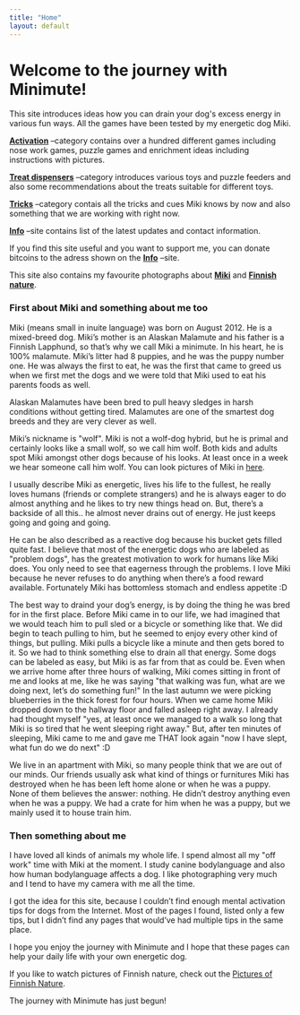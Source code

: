 ```yaml
---
title: "Home"
layout: default
---
```


# Welcome to the journey with Minimute!

This site introduces ideas how you can drain your dog's excess energy in various fun ways. All the games have been tested by my energetic dog Miki.

[**Activation**](http://minimuutti.com/en/activation/) –category contains over a hundred different games including nose work games, puzzle games and enrichment ideas including instructions with pictures.

[**Treat dispensers**](http://minimuutti.com/en/treat-dispensers/) –category introduces various toys and puzzle feeders and also some recommendations about the treats suitable for different toys.

[**Tricks**](http://minimuutti.com/en/tricks/) –category contais all the tricks and cues Miki knows by now and also something that we are working with right now.

[**Info**](http://minimuutti.com/en/info/) –site contains list of the latest updates and contact information.

If you find this site useful and you want to support me, you can donate bitcoins to the adress shown on the [**Info**](http://minimuutti.com/en/info/) –site.

This site also contains my favourite photographs about [**Miki**](http://minimuutti.com/en/pictures-of-miki/) and [**Finnish nature**](http://minimuutti.com/en/pictures-of-finnish-nature/).

### First about Miki and something about me too

Miki (means small in inuite language) was born on August 2012. He is a mixed-breed dog. Miki’s mother is an Alaskan Malamute and his father is a Finnish Lapphund, so that’s why we call Miki a minimute. In his heart, he is 100% malamute. Miki’s litter had 8 puppies, and he was the puppy number one. He was always the first to eat, he was the first that came to greed us when we first met the dogs and we were told that Miki used to eat his parents foods as well.

Alaskan Malamutes have been bred to pull heavy sledges in harsh conditions without getting tired. Malamutes are one of the smartest dog breeds and they are very clever as well.

Miki’s nickname is "wolf". Miki is not a wolf-dog hybrid, but he is primal and certainly looks like a small wolf, so we call him wolf. Both kids and adults spot Miki amongst other dogs because of his looks. At least once in a week we hear someone call him wolf. You can look pictures of Miki in [here](/en/pictures-of-miki/).

I usually describe Miki as energetic, lives his life to the fullest, he really loves humans (friends or complete strangers) and he is always eager to do almost anything and he likes to try new things head on. But, there’s a backside of all this.. he almost never drains out of energy. He just keeps going and going and going.

He can be also described as a reactive dog because his bucket gets filled quite fast. I believe that most of the energetic dogs who are labeled as "problem dogs", has the greatest motivation to work for humans like Miki does. You only need to see that eagerness through the problems. I love Miki because he never refuses to do anything when there’s a food reward available. Fortunately Miki has bottomless stomach and endless appetite :D

The best way to draind your dog’s energy, is by doing the thing he was bred for in the first place. Before Miki came in to our life, we had imagined that we would teach him to pull sled or a bicycle or something like that. We did begin to teach pulling to him, but he seemed to enjoy every other kind of things, but pulling. Miki pulls a bicycle like a minute and then gets bored to it. So we had to think something else to drain all that energy.
Some dogs can be labeled as easy, but Miki is as far from that as could be. Even when we arrive home after three hours of walking, Miki comes sitting in front of me and looks at me, like he was saying "that walking was fun, what are we doing next, let’s do something fun!" In the last autumn we were picking blueberries in the thick forest for four hours. When we came home Miki dropped down to the hallway floor and falled asleep right away. I already had thought myself "yes, at least once we managed to a walk so long that Miki is so tired that he went sleeping right away." But, after ten minutes of sleeping, Miki came to me and gave me THAT look again "now I have slept, what fun do we do next" :D 

We live in an apartment with Miki, so many people think that we are out of our minds. Our friends usually ask what kind of things or furnitures Miki has destroyed when he has been left home alone or when he was a puppy. None of them believes the answer: nothing. He didn’t destroy anything even when he was a puppy. We had a crate for him when he was a puppy, but we mainly used it to house train him.

### Then something about me

I have loved all kinds of animals my whole life. I spend almost all my "off work" time with Miki at the moment. I study canine bodylanguage and also how human bodylanguage affects a dog. I like photographing very much and I tend to have my camera with me all the time.

I got the idea for this site, because I couldn’t find enough mental activation tips for dogs from the Internet. Most of the pages I found, listed only a few tips, but I didn’t find any pages that would’ve had multiple tips in the same place.

I hope you enjoy the journey with Minimute and I hope that these pages can help your daily life with your own energetic dog.

If you like to watch pictures of Finnish nature, check out the [Pictures of Finnish Nature](/en/pictures-of-finnish-nature/).

The journey with Minimute has just begun!

